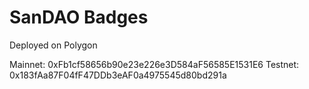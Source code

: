 # SanDAO Badges

Deployed on Polygon

Mainnet: 0xFb1cf58656b90e23e226e3D584aF56585E1531E6
Testnet: 0x183fAa87F04fF47DDb3eAF0a4975545d80bd291a
